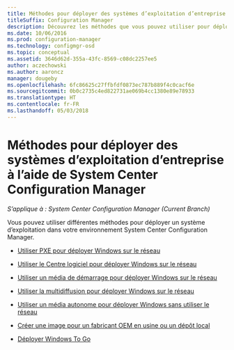 ```yaml
---
title: Méthodes pour déployer des systèmes d’exploitation d’entreprise
titleSuffix: Configuration Manager
description: Découvrez les méthodes que vous pouvez utiliser pour déployer des systèmes d’exploitation d’entreprise dans votre environnement System Center Configuration Manager.
ms.date: 10/06/2016
ms.prod: configuration-manager
ms.technology: configmgr-osd
ms.topic: conceptual
ms.assetid: 3646d62d-355a-43fc-8569-c08dc2257ee5
author: aczechowski
ms.author: aaroncz
manager: dougeby
ms.openlocfilehash: 6fc86625c27ffbfdf0873ec787b889f4c0cacf6e
ms.sourcegitcommit: 0b0c2735c4ed822731ae069b4cc1380e89e78933
ms.translationtype: HT
ms.contentlocale: fr-FR
ms.lasthandoff: 05/03/2018
---
```

# <a name="methods-to-deploy-enterprise-operating-systems-using-system-center-configuration-manager"></a>Méthodes pour déployer des systèmes d’exploitation d’entreprise à l’aide de System Center Configuration Manager

*S’applique à : System Center Configuration Manager (Current Branch)*

Vous pouvez utiliser différentes méthodes pour déployer un système d’exploitation dans votre environnement System Center Configuration Manager.

-   [Utiliser PXE pour déployer Windows sur le réseau](use-pxe-to-deploy-windows-over-the-network.md)  

-   [Utiliser le Centre logiciel pour déployer Windows sur le réseau](use-software-center-to-deploy-windows-over-the-network.md)  

-   [Utiliser un média de démarrage pour déployer Windows sur le réseau](use-bootable-media-to-deploy-windows-over-the-network.md)  

-   [Utiliser la multidiffusion pour déployer Windows sur le réseau](use-multicast-to-deploy-windows-over-the-network.md)  

-   [Utiliser un média autonome pour déployer Windows sans utiliser le réseau](use-stand-alone-media-to-deploy-windows-without-using-the-network.md)  

-   [Créer une image pour un fabricant OEM en usine ou un dépôt local](create-an-image-for-an-oem-in-factory-or-a-local-depot.md)  

-   [Déployer Windows To Go](deploy-windows-to-go.md)  
